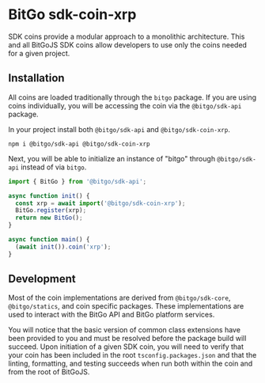 # BitGo sdk-coin-xrp

SDK coins provide a modular approach to a monolithic architecture. This and all BitGoJS SDK coins allow developers to use only the coins needed for a given project.

## Installation

All coins are loaded traditionally through the `bitgo` package. If you are using coins individually, you will be accessing the coin via the `@bitgo/sdk-api` package.

In your project install both `@bitgo/sdk-api` and `@bitgo/sdk-coin-xrp`.

```shell
npm i @bitgo/sdk-api @bitgo/sdk-coin-xrp
```

Next, you will be able to initialize an instance of "bitgo" through `@bitgo/sdk-api` instead of via `bitgo`.

```javascript
import { BitGo } from '@bitgo/sdk-api';

async function init() {
  const xrp = await import('@bitgo/sdk-coin-xrp');
  BitGo.register(xrp);
  return new BitGo();
}

async function main() {
  (await init()).coin('xrp');
}
```

## Development

Most of the coin implementations are derived from `@bitgo/sdk-core`, `@bitgo/statics`, and coin specific packages. These implementations are used to interact with the BitGo API and BitGo platform services.

You will notice that the basic version of common class extensions have been provided to you and must be resolved before the package build will succeed. Upon initiation of a given SDK coin, you will need to verify that your coin has been included in the root `tsconfig.packages.json` and that the linting, formatting, and testing succeeds when run both within the coin and from the root of BitGoJS.
